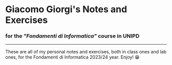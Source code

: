 <h1>Giacomo Giorgi's Notes and Exercises</h1>
<h3>for the <i>"Fondamenti di Informatica"</i> course in UNIPD</h3>
<hr />
These are all of my personal notes and exercises, both in class ones and lab ones, for the Fondamenti di Informatica 2023/24 year. Enjoy! 😁
